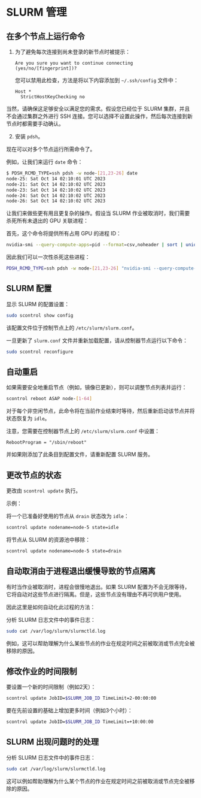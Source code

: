 # SLURM 管理

## 在多个节点上运行命令

1. 为了避免每次连接到尚未登录的新节点时被提示：
   ```plaintext
   Are you sure you want to continue connecting (yes/no/[fingerprint])?
   ```
   您可以禁用此检查，方法是将以下内容添加到 `~/.ssh/config` 文件中：
   ```plaintext
   Host *
     StrictHostKeyChecking no
   ```

当然，请确保这足够安全以满足您的需求。假设您已经位于 SLURM 集群，并且不会通过集群之外进行 SSH 连接。您可以选择不设置此操作，然后每次连接到新节点时都需要手动确认。

2. 安装 `pdsh`。

现在可以对多个节点运行所需命令了。

例如，让我们来运行 `date` 命令：

```bash
$ PDSH_RCMD_TYPE=ssh pdsh -w node-[21,23-26] date
node-25: Sat Oct 14 02:10:01 UTC 2023
node-21: Sat Oct 14 02:10:02 UTC 2023
node-23: Sat Oct 14 02:10:02 UTC 2023
node-24: Sat Oct 14 02:10:02 UTC 2023
node-26: Sat Oct 14 02:10:02 UTC 2023
```

让我们来做些更有用且更复杂的操作。假设当 SLURM 作业被取消时，我们需要杀死所有未退出的 GPU 关联进程：

首先，这个命令将提供所有占用 GPU 的进程 ID：

```bash
nvidia-smi --query-compute-apps=pid --format=csv,noheader | sort | uniq
```

因此我们可以一次性杀死这些进程：

```bash
PDSH_RCMD_TYPE=ssh pdsh -w node-[21,23-26] "nvidia-smi --query-compute-apps=pid --format=csv,noheader | sort | uniq | xargs -n1 sudo kill -9"
```

## SLURM 配置

显示 SLURM 的配置设置：

```bash
sudo scontrol show config
```

该配置文件位于控制节点上的 `/etc/slurm/slurm.conf`。

一旦更新了 `slurm.conf` 文件并重新加载配置，请从控制器节点运行以下命令：
```bash
sudo scontrol reconfigure
```

## 自动重启

如果需要安全地重启节点（例如，镜像已更新），则可以调整节点列表并运行：

```bash
scontrol reboot ASAP node-[1-64]
```

对于每个非空闲节点，此命令将在当前作业结束时等待，然后重新启动该节点并将状态恢复为 `idle`。

注意，您需要在控制器节点上的 `/etc/slurm/slurm.conf` 中设置：
```plaintext
RebootProgram = "/sbin/reboot"
```
并如果刚添加了此条目到配置文件，请重新配置 SLURM 服务。

## 更改节点的状态

更改由 `scontrol update` 执行。

示例：

将一个已准备好使用的节点从 `drain` 状态改为 `idle`：
```bash
scontrol update nodename=node-5 state=idle
```

将节点从 SLURM 的资源池中移除：
```bash
scontrol update nodename=node-5 state=drain
```

## 自动取消由于进程退出缓慢导致的节点隔离

有时当作业被取消时，进程会很慢地退出。如果 SLURM 配置为不会无限等待，它将自动对这些节点进行隔离。但是，这些节点没有理由不再可供用户使用。

因此这里是如何自动化此过程的方法：

分析 SLURM 日志文件中的事件日志：
```bash
sudo cat /var/log/slurm/slurmctld.log
```

例如，这可以帮助理解为什么某些节点的作业在规定时间之前被取消或节点完全被移除的原因。


## 修改作业的时间限制

要设置一个新的时间限制（例如2天）：

```bash
scontrol update JobID=$SLURM_JOB_ID TimeLimit=2-00:00:00
```

要在先前设置的基础上增加更多时间（例如3个小时）：

```bash
scontrol update JobID=$SLURM_JOB_ID TimeLimit=+10:00:00
```

## SLURM 出现问题时的处理

分析 SLURM 日志文件中的事件日志：
```bash
sudo cat /var/log/slurm/slurmctld.log
```

这可以例如帮助理解为什么某个节点的作业在规定时间之前被取消或节点完全被移除的原因。